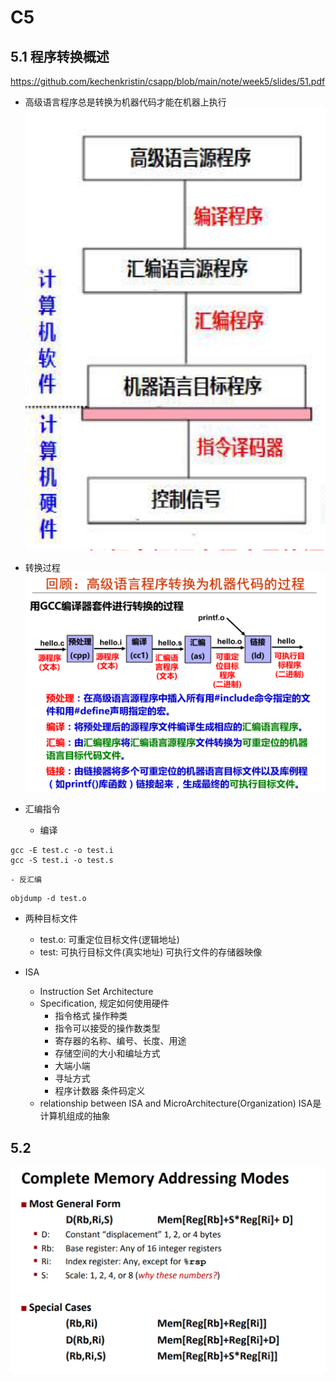 # C5
## 5.1 程序转换概述
https://github.com/kechenkristin/csapp/blob/main/note/week5/slides/51.pdf

- 高级语言程序总是转换为机器代码才能在机器上执行
![avatar](https://github.com/kechenkristin/imagesGitHub/blob/main/notes/csapp/lantoas.png)

- 转换过程
![avatar](https://github.com/kechenkristin/imagesGitHub/blob/main/notes/csapp/compileprocess.png)

- 汇编指令
	- 编译
```
gcc -E test.c -o test.i
gcc -S test.i -o test.s
```
	- 反汇编
```
objdump -d test.o
```

- 两种目标文件
	- test.o: 可重定位目标文件(逻辑地址)
	- test: 可执行目标文件(真实地址)
	可执行文件的存储器映像

- ISA 
	- Instruction Set Architecture
	- Specification, 规定如何使用硬件
		- 指令格式 操作种类
		- 指令可以接受的操作数类型
		- 寄存器的名称、编号、长度、用途
		- 存储空间的大小和编址方式
		- 大端小端
		- 寻址方式
		- 程序计数器 条件码定义
	- relationship between ISA and MicroArchitecture(Organization)
	ISA是计算机组成的抽象

## 5.2

![avatar](https://github.com/kechenkristin/imagesGitHub/blob/main/notes/csapp/address.png)
